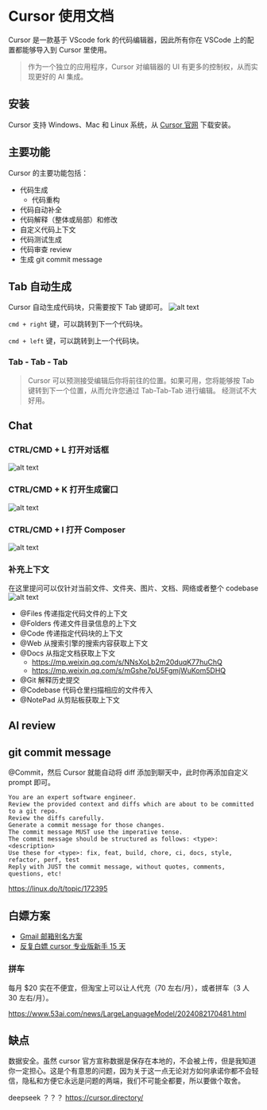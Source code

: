 # Cursor 使用文档

Cursor 是一款基于 VScode fork 的代码编辑器，因此所有你在 VSCode 上的配置都能够导入到 Cursor 里使用。

> 作为一个独立的应用程序，Cursor 对编辑器的 UI 有更多的控制权，从而实现更好的 AI 集成。

## 安装

Cursor 支持 Windows、Mac 和 Linux 系统，从 [Cursor 官网](https://cursor.sh/) 下载安装。

## 主要功能

Cursor 的主要功能包括：

- 代码生成
  - 代码重构
- 代码自动补全
- 代码解释（整体或局部）和修改
- 自定义代码上下文
- 代码测试生成
- 代码审查 review
- 生成 git commit message

## Tab 自动生成

Cursor 自动生成代码块，只需要按下 Tab 键即可。
![alt text](image-4.png)

`cmd + right` 键，可以跳转到下一个代码块。

`cmd + left` 键，可以跳转到上一个代码块。

### Tab - Tab - Tab

> Cursor 可以预测接受编辑后你将前往的位置。如果可用，您将能够按 Tab 键转到下一个位置，从而允许您通过 Tab-Tab-Tab 进行编辑。
> 经测试不大好用。

## Chat

### CTRL/CMD + L 打开对话框

![alt text](image.png)

### CTRL/CMD + K 打开生成窗口

![alt text](image-1.png)

### CTRL/CMD + I 打开 Composer

![alt text](image-2.png)

### 补充上下文

在这里提问可以仅针对当前文件、文件夹、图片、文档、网络或者整个 codebase
![alt text](image-3.png)

- @Files 传递指定代码文件的上下文
- @Folders 传递文件目录信息的上下文
- @Code 传递指定代码块的上下文
- @Web 从搜索引擎的搜索内容获取上下文
- @Docs 从指定文档获取上下文
  - https://mp.weixin.qq.com/s/NNsXoLb2m20duqK77huChQ
  - https://mp.weixin.qq.com/s/mGshe7pU5FgmjWuKom5DHQ
- @Git 解释历史提交
- @Codebase 代码仓里扫描相应的文件传入
- @NotePad 从剪贴板获取上下文

## AI review

## git commit message

@Commit，然后 Cursor 就能自动将 diff 添加到聊天中，此时你再添加自定义 prompt 即可。

```
You are an expert software engineer.
Review the provided context and diffs which are about to be committed to a git repo.
Review the diffs carefully.
Generate a commit message for those changes.
The commit message MUST use the imperative tense.
The commit message should be structured as follows: <type>: <description>
Use these for <type>: fix, feat, build, chore, ci, docs, style, refactor, perf, test
Reply with JUST the commit message, without quotes, comments, questions, etc!
```

https://linux.do/t/topic/172395

## 白嫖方案

- [Gmail 邮箱别名方案 ](https://nies.live/d/51)
- [反复白嫖 cursor 专业版新手 15 天](https://linux.do/t/topic/183285/1)

### 拼车

每月 $20 实在不便宜，但淘宝上可以让人代充（70 左右/月），或者拼车（3 人 30 左右/月）。

https://www.53ai.com/news/LargeLanguageModel/2024082170481.html

## 缺点

数据安全。虽然 cursor 官方宣称数据是保存在本地的，不会被上传，但是我知道你一定担心。这是个有意思的问题，因为关于这一点无论对方如何承诺你都不会轻信，隐私和方便它永远是问题的两端，我们不可能全都要，所以要做个取舍。

deepseek ？？？
https://cursor.directory/
